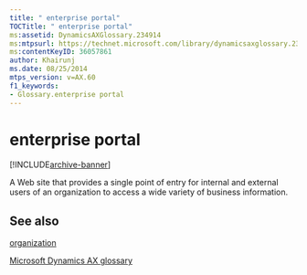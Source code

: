 ```yaml
---
title: " enterprise portal"
TOCTitle: " enterprise portal"
ms:assetid: DynamicsAXGlossary.234914
ms:mtpsurl: https://technet.microsoft.com/library/dynamicsaxglossary.234914(v=AX.60)
ms:contentKeyID: 36057861
author: Khairunj
ms.date: 08/25/2014
mtps_version: v=AX.60
f1_keywords:
- Glossary.enterprise portal
---
```


# enterprise portal


[!INCLUDE[archive-banner](includes/archive-banner.md)]

A Web site that provides a single point of entry for internal and external users of an organization to access a wide variety of business information.

## See also

[organization](organization.md)

[Microsoft Dynamics AX glossary](glossary/microsoft-dynamics-ax-glossary.md)

  


